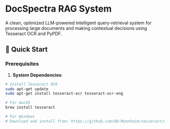 # DocSpectra RAG System

A clean, optimized LLM-powered intelligent query-retrieval system for processing large documents and making contextual decisions using Tesseract OCR and PyPDF.

## 🚀 Quick Start

### Prerequisites

1. **System Dependencies**:
```bash
# Install Tesseract OCR
sudo apt-get update
sudo apt-get install tesseract-ocr tesseract-ocr-eng

# For macOS
brew install tesseract

# For Windows
# Download and install from: https://github.com/UB-Mannheim/tesseract/wiki